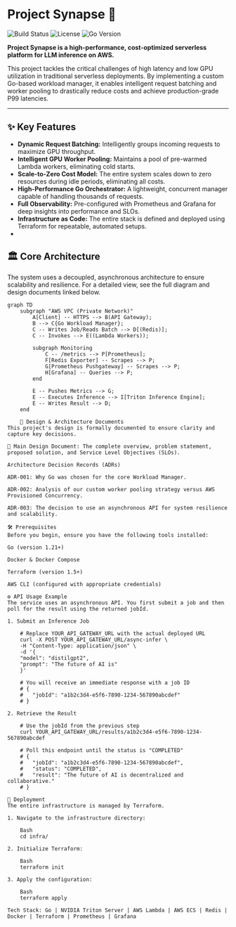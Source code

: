 # Project Synapse 🧠

![Build Status](https://img.shields.io/badge/build-passing-brightgreen)
![License](https://img.shields.io/badge/license-MIT-blue)
![Go Version](https://img.shields.io/badge/go-1.22-cyan.svg)

**Project Synapse is a high-performance, cost-optimized serverless platform for LLM inference on AWS.**

This project tackles the critical challenges of high latency and low GPU utilization in traditional serverless deployments. By implementing a custom Go-based workload manager, it enables intelligent request batching and worker pooling to drastically reduce costs and achieve production-grade P99 latencies.

---
## ✨ Key Features

* **Dynamic Request Batching:** Intelligently groups incoming requests to maximize GPU throughput.
* **Intelligent GPU Worker Pooling:** Maintains a pool of pre-warmed Lambda workers, eliminating cold starts.
* **Scale-to-Zero Cost Model:** The entire system scales down to zero resources during idle periods, eliminating all costs.
* **High-Performance Go Orchestrator:** A lightweight, concurrent manager capable of handling thousands of requests.
* **Full Observability:** Pre-configured with Prometheus and Grafana for deep insights into performance and SLOs.
* **Infrastructure as Code:** The entire stack is defined and deployed using Terraform for repeatable, automated setups.
* 
## 🏛️ Core Architecture

The system uses a decoupled, asynchronous architecture to ensure scalability and resilience. For a detailed view, see the full diagram and design documents linked below.

```mermaid
graph TD
    subgraph "AWS VPC (Private Network)"
        A[Client] -- HTTPS --> B(API Gateway);
        B --> C{Go Workload Manager};
        C -- Writes Job/Reads Batch --> D[(Redis)];
        C -- Invokes --> E((Lambda Workers));

        subgraph Monitoring
            C -- /metrics --> P[Prometheus];
            F[Redis Exporter] -- Scrapes --> P;
            G[Prometheus Pushgateway] -- Scrapes --> P;
            H[Grafana] -- Queries --> P;
        end

        E -- Pushes Metrics --> G;
        E -- Executes Inference --> I[Triton Inference Engine];
        E -- Writes Result --> D;
    end

    📜 Design & Architecture Documents
This project's design is formally documented to ensure clarity and capture key decisions.

📄 Main Design Document: The complete overview, problem statement, proposed solution, and Service Level Objectives (SLOs).

Architecture Decision Records (ADRs)

ADR-001: Why Go was chosen for the core Workload Manager.

ADR-002: Analysis of our custom worker pooling strategy versus AWS Provisioned Concurrency.

ADR-003: The decision to use an asynchronous API for system resilience and scalability.

🛠️ Prerequisites
Before you begin, ensure you have the following tools installed:

Go (version 1.21+)

Docker & Docker Compose

Terraform (version 1.5+)

AWS CLI (configured with appropriate credentials)

⚙️ API Usage Example
The service uses an asynchronous API. You first submit a job and then poll for the result using the returned jobId.

1. Submit an Inference Job

    # Replace YOUR_API_GATEWAY_URL with the actual deployed URL
    curl -X POST YOUR_API_GATEWAY_URL/async-infer \
    -H "Content-Type: application/json" \
    -d '{
    "model": "distilgpt2",
    "prompt": "The future of AI is"
    }'

    # You will receive an immediate response with a job ID
    # {
    #   "jobId": "a1b2c3d4-e5f6-7890-1234-567890abcdef"
    # }

2. Retrieve the Result

    # Use the jobId from the previous step
    curl YOUR_API_GATEWAY_URL/results/a1b2c3d4-e5f6-7890-1234-567890abcdef

    # Poll this endpoint until the status is "COMPLETED"
    # {
    #   "jobId": "a1b2c3d4-e5f6-7890-1234-567890abcdef",
    #   "status": "COMPLETED",
    #   "result": "The future of AI is decentralized and collaborative."
    # }

🚀 Deployment
The entire infrastructure is managed by Terraform.

1. Navigate to the infrastructure directory:

    Bash
    cd infra/

2. Initialize Terraform:

    Bash
    terraform init

3. Apply the configuration:

    Bash
    terraform apply

Tech Stack: Go | NVIDIA Triton Server | AWS Lambda | AWS ECS | Redis | Docker | Terraform | Prometheus | Grafana